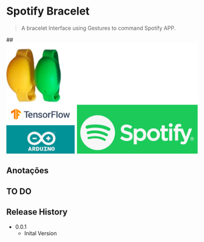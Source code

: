 

# Spotify Bracelet

> A bracelet Interface using Gestures to command Spotify APP. 

##![alt text](https://github.com/marengo560/spotify-bracelet/blob/master/imgs/img1.png?raw=true)


## Anotações



## TO DO


## Release History

* 0.0.1
    * Inital Version
